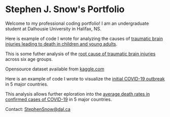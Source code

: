 # Stephen J. Snow's Portfolio
Welcome to my professional coding portfolio!
I am an undergraduate student at Dalhousie University in Halifax, NS. 
     
     
     
     
Here is example of code I wrote for analyzing the causes of [traumatic brain injuries leading to death in children and young adults](2020-10-29-230913.ipynb).

This is some futher analysis of the [root cause of traumatic brain injuries]() across six age groups.

Opensource dataset available from [kaggle.com](https://www.kaggle.com/jessemostipak/traumatic-brain-injury-tbi)


Here is an example of code I wrote to visualize the [initial COVID-19 outbreak](Covid1.ipynb) in 5 major countries.

This analysis allows further eploration into the [average death rates in confirmed cases of COVID-19](Covid2.ipynb) in 5 major countries.   



Contact:
[StephenSnow@dal.ca](mailto:stephensnow@dal.ca)
